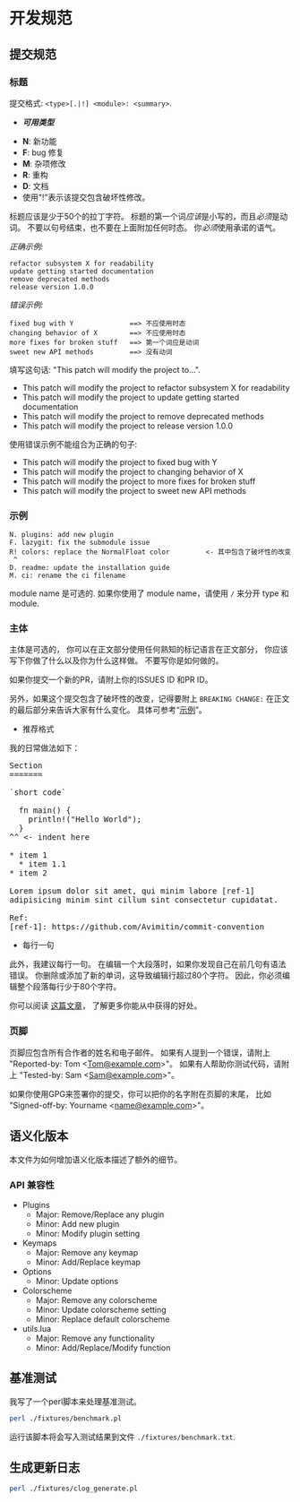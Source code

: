 # 开发规范

## 提交规范

### 标题

提交格式: `<type>[.|!] <module>: <summary>`.

* _**可用类型**_

- **N**: 新功能
- **F**: bug 修复
- **M**: 杂项修改
- **R**: 重构
- **D**: 文档
- 使用"!"表示该提交包含破坏性修改。

标题应该是少于50个的拉丁字符。
标题的第一个词*应该*是小写的，而且*必须*是动词。
不要以句号结束，也不要在上面附加任何时态。
你*必须*使用承诺的语气。

*正确示例:*

```text
refactor subsystem X for readability
update getting started documentation
remove deprecated methods
release version 1.0.0
```

*错误示例:*

```text
fixed bug with Y              ==> 不应使用时态
changing behavior of X        ==> 不应使用时态
more fixes for broken stuff   ==> 第一个词应是动词
sweet new API methods         ==> 没有动词
```

填写这句话:
"This patch will modify the project to...".

* This patch will modify the project to refactor subsystem X for readability
* This patch will modify the project to update getting started documentation
* This patch will modify the project to remove deprecated methods
* This patch will modify the project to release version 1.0.0

使用错误示例不能组合为正确的句子:

* This patch will modify the project to fixed bug with Y
* This patch will modify the project to changing behavior of X
* This patch will modify the project to more fixes for broken stuff
* This patch will modify the project to sweet new API methods

### 示例

```text
N. plugins: add new plugin
F. lazygit: fix the submodule issue
R! colors: replace the NormalFloat color         <- 其中包含了破坏性的改变
 ^
D. readme: update the installation guide
M. ci: rename the ci filename
```

module name 是可选的. 如果你使用了 module name，请使用 `/` 来分开 type 和 module.

### 主体

主体是可选的，
你可以在正文部分使用任何熟知的标记语言在正文部分，
你应该写下你做了什么以及你为什么这样做。
不要写你是如何做的。

如果你提交一个新的PR，请附上你的ISSUES ID 和PR ID。

另外，如果这个提交包含了破坏性的改变，记得要附上
`BREAKING CHANGE:` 在正文的最后部分来告诉大家有什么变化。
具体可参考“[示例](#示例)”。

* 推荐格式

我的日常做法如下：

<pre>
Section
=======

`short code`

  fn main() {
    println!("Hello World");
  }
^^ <- indent here

* item 1
  * item 1.1
* item 2

Lorem ipsum dolor sit amet, qui minim labore [ref-1]
adipisicing minim sint cillum sint consectetur cupidatat.

Ref:
[ref-1]: https://github.com/Avimitin/commit-convention
</pre>

* 每行一句

此外，我建议每行一句。
在编辑一个大段落时，如果你发现自己在前几句有语法错误。
你删除或添加了新的单词，这导致编辑行超过80个字符。
因此，你必须编辑整个段落每行少于80个字符。

你可以阅读
[这篇文章](https://rhodesmill.org/brandon/2012/one-sentence-per-line/)，
了解更多你能从中获得的好处。

### 页脚

页脚应包含所有合作者的姓名和电子邮件。
如果有人提到一个错误，请附上 "Reported-by: Tom \<Tom@example.com\>"。
如果有人帮助你测试代码，请附上 "Tested-by: Sam \<Sam@example.com\>"。

如果你使用GPG来签署你的提交，你可以把你的名字附在页脚的末尾，
比如 "Signed-off-by: Yourname \<name@example.com\>"。

## 语义化版本

本文件为如何增加语义化版本描述了额外的细节。

### API 兼容性

- Plugins
  - Major: Remove/Replace any plugin
  - Minor: Add new plugin
  - Minor: Modify plugin setting
- Keymaps
  - Major: Remove any keymap
  - Minor: Add/Replace keymap
- Options
  - Minor: Update options
- Colorscheme
  - Major: Remove any colorscheme
  - Minor: Update colorscheme setting
  - Minor: Replace default colorscheme
- utils.lua
  - Major: Remove any functionality
  - Minor: Add/Replace/Modify function

## 基准测试

我写了一个perl脚本来处理基准测试。

```bash
perl ./fixtures/benchmark.pl
```

运行该脚本将会写入测试结果到文件 `./fixtures/benchmark.txt`.

## 生成更新日志

```bash
perl ./fixtures/clog_generate.pl
```
